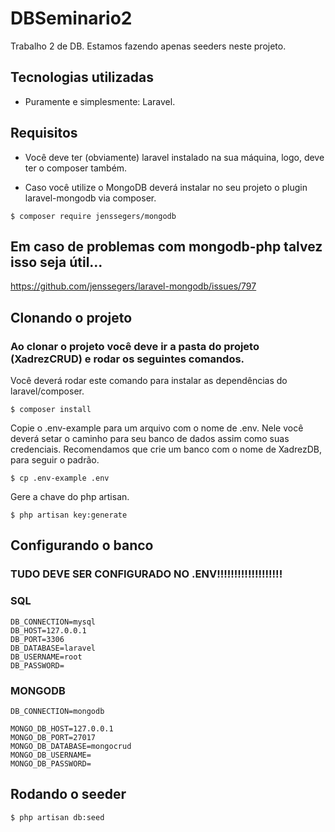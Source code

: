 # DBSeminario2
Trabalho 2 de DB. Estamos fazendo apenas seeders neste projeto.

## Tecnologias utilizadas

- Puramente e simplesmente: Laravel.

## Requisitos

- Você deve ter (obviamente) laravel instalado na sua máquina, logo, deve ter o composer também.

- Caso você utilize o MongoDB deverá instalar no seu projeto o plugin laravel-mongodb via composer.

```
$ composer require jenssegers/mongodb
```

## Em caso de problemas com mongodb-php talvez isso seja útil...

https://github.com/jenssegers/laravel-mongodb/issues/797

## Clonando o projeto

### Ao clonar o projeto você deve ir a pasta do projeto (XadrezCRUD) e rodar os seguintes comandos.

Você deverá rodar este comando para instalar as dependências do laravel/composer.

```
$ composer install
```

Copie o .env-example para um arquivo com o nome de .env.
Nele você deverá setar o caminho para seu banco de dados assim como suas credenciais.
Recomendamos que crie um banco com o nome de XadrezDB, para seguir o padrão.

```
$ cp .env-example .env
```

Gere a chave do php artisan.

```
$ php artisan key:generate
```

## Configurando o banco

### TUDO DEVE SER CONFIGURADO NO .ENV!!!!!!!!!!!!!!!!!!!

### SQL

```
DB_CONNECTION=mysql
DB_HOST=127.0.0.1
DB_PORT=3306
DB_DATABASE=laravel
DB_USERNAME=root
DB_PASSWORD=

```

### MONGODB

```
DB_CONNECTION=mongodb

MONGO_DB_HOST=127.0.0.1
MONGO_DB_PORT=27017
MONGO_DB_DATABASE=mongocrud
MONGO_DB_USERNAME=
MONGO_DB_PASSWORD=

```

## Rodando o seeder

```
$ php artisan db:seed
```
